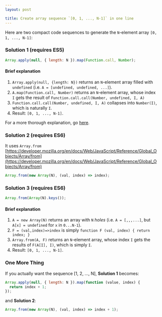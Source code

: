 ```yaml
---
layout: post

title: Create array sequence `[0, 1, ..., N-1]` in one line
---
```


Here are two compact code sequences to generate the `N`-element array `[0, 1, ..., N-1]`:

### Solution 1 (requires ES5)

```js
Array.apply(null, { length: N }).map(Function.call, Number);
```

#### Brief explanation

1. `Array.apply(null, {length: N})` returns an `N`-element array filled with `undefined` (i.e. `A = [undefined, undefined, ...]`).
2. `A.map(Function.call, Number)` returns an `N`-element array, whose index `I` gets the result of `Function.call.call(Number, undefined, I, A)`
3. `Function.call.call(Number, undefined, I, A)` collapses into `Number(I)`, which is naturally `I`.
4. Result: `[0, 1, ..., N-1]`.

For a more thorough explanation, go [here](https://github.com/gromgit/jstips-xe/blob/master/tips/33.md).

### Solution 2 (requires ES6)

It uses `Array.from` [https://developer.mozilla.org/en/docs/Web/JavaScript/Reference/Global_Objects/Array/from](https://developer.mozilla.org/en/docs/Web/JavaScript/Reference/Global_Objects/Array/from)

```js
Array.from(new Array(N), (val, index) => index);
```

### Solution 3 (requires ES6)

```js
Array.from(Array(N).keys());
```

#### Brief explanation

1. `A = new Array(N)` returns an array with `N` _holes_ (i.e. `A = [,,,...]`, but `A[x] = undefined` for `x` in `0...N-1`).
2. `F = (val,index)=>index` is simply `function F (val, index) { return index; }`
3. `Array.from(A, F)` returns an `N`-element array, whose index `I` gets the results of `F(A[I], I)`, which is simply `I`.
4. Result: `[0, 1, ..., N-1]`.

### One More Thing

If you actually want the sequence [1, 2, ..., N], **Solution 1** becomes:

```js
Array.apply(null, { length: N }).map(function (value, index) {
  return index + 1;
});
```

and **Solution 2**:

```js
Array.from(new Array(N), (val, index) => index + 1);
```
